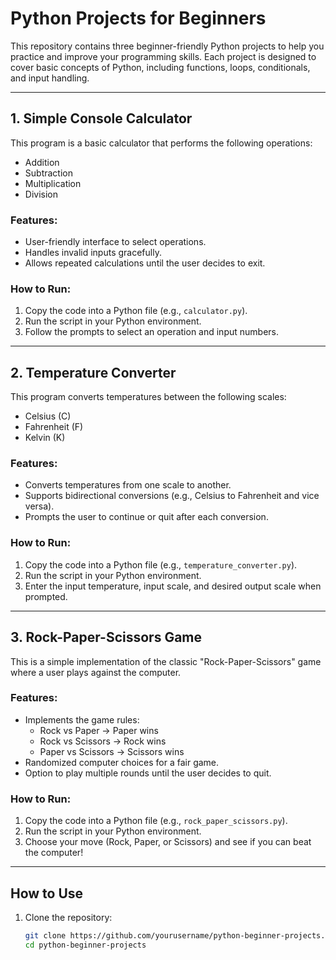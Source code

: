 # Python Projects for Beginners

This repository contains three beginner-friendly Python projects to help you practice and improve your programming skills. Each project is designed to cover basic concepts of Python, including functions, loops, conditionals, and input handling.

---

## 1. Simple Console Calculator

This program is a basic calculator that performs the following operations:
- Addition
- Subtraction
- Multiplication
- Division

### Features:
- User-friendly interface to select operations.
- Handles invalid inputs gracefully.
- Allows repeated calculations until the user decides to exit.

### How to Run:
1. Copy the code into a Python file (e.g., `calculator.py`).
2. Run the script in your Python environment.
3. Follow the prompts to select an operation and input numbers.

---

## 2. Temperature Converter

This program converts temperatures between the following scales:
- Celsius (C)
- Fahrenheit (F)
- Kelvin (K)

### Features:
- Converts temperatures from one scale to another.
- Supports bidirectional conversions (e.g., Celsius to Fahrenheit and vice versa).
- Prompts the user to continue or quit after each conversion.

### How to Run:
1. Copy the code into a Python file (e.g., `temperature_converter.py`).
2. Run the script in your Python environment.
3. Enter the input temperature, input scale, and desired output scale when prompted.

---

## 3. Rock-Paper-Scissors Game

This is a simple implementation of the classic "Rock-Paper-Scissors" game where a user plays against the computer.

### Features:
- Implements the game rules:
  - Rock vs Paper -> Paper wins
  - Rock vs Scissors -> Rock wins
  - Paper vs Scissors -> Scissors wins
- Randomized computer choices for a fair game.
- Option to play multiple rounds until the user decides to quit.

### How to Run:
1. Copy the code into a Python file (e.g., `rock_paper_scissors.py`).
2. Run the script in your Python environment.
3. Choose your move (Rock, Paper, or Scissors) and see if you can beat the computer!

---

## How to Use

1. Clone the repository:
   ```bash
   git clone https://github.com/yourusername/python-beginner-projects.git
   cd python-beginner-projects
